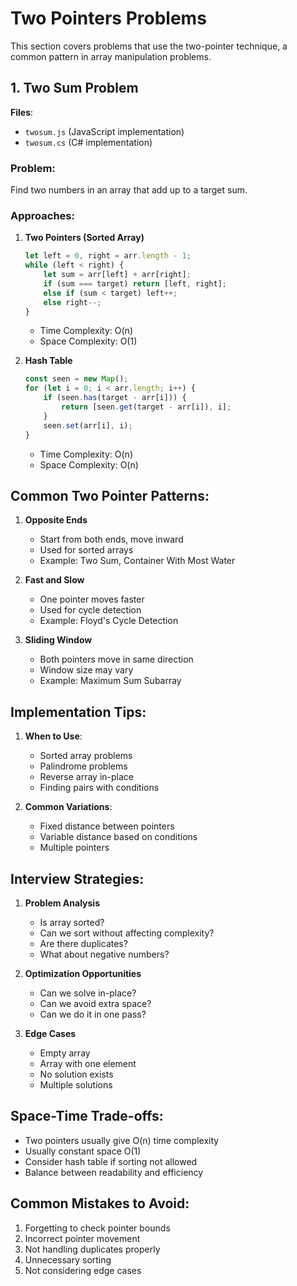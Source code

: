 # Two Pointers Problems

This section covers problems that use the two-pointer technique, a common pattern in array manipulation problems.

## 1. Two Sum Problem
**Files**: 
- `twosum.js` (JavaScript implementation)
- `twosum.cs` (C# implementation)

### Problem:
Find two numbers in an array that add up to a target sum.

### Approaches:

1. **Two Pointers (Sorted Array)**
   ```javascript
   let left = 0, right = arr.length - 1;
   while (left < right) {
       let sum = arr[left] + arr[right];
       if (sum === target) return [left, right];
       else if (sum < target) left++;
       else right--;
   }
   ```
   - Time Complexity: O(n)
   - Space Complexity: O(1)

2. **Hash Table**
   ```javascript
   const seen = new Map();
   for (let i = 0; i < arr.length; i++) {
       if (seen.has(target - arr[i])) {
           return [seen.get(target - arr[i]), i];
       }
       seen.set(arr[i], i);
   }
   ```
   - Time Complexity: O(n)
   - Space Complexity: O(n)

## Common Two Pointer Patterns:

1. **Opposite Ends**
   - Start from both ends, move inward
   - Used for sorted arrays
   - Example: Two Sum, Container With Most Water

2. **Fast and Slow**
   - One pointer moves faster
   - Used for cycle detection
   - Example: Floyd's Cycle Detection

3. **Sliding Window**
   - Both pointers move in same direction
   - Window size may vary
   - Example: Maximum Sum Subarray

## Implementation Tips:

1. **When to Use**:
   - Sorted array problems
   - Palindrome problems
   - Reverse array in-place
   - Finding pairs with conditions

2. **Common Variations**:
   - Fixed distance between pointers
   - Variable distance based on conditions
   - Multiple pointers

## Interview Strategies:

1. **Problem Analysis**
   - Is array sorted?
   - Can we sort without affecting complexity?
   - Are there duplicates?
   - What about negative numbers?

2. **Optimization Opportunities**
   - Can we solve in-place?
   - Can we avoid extra space?
   - Can we do it in one pass?

3. **Edge Cases**
   - Empty array
   - Array with one element
   - No solution exists
   - Multiple solutions

## Space-Time Trade-offs:
- Two pointers usually give O(n) time complexity
- Usually constant space O(1)
- Consider hash table if sorting not allowed
- Balance between readability and efficiency

## Common Mistakes to Avoid:
1. Forgetting to check pointer bounds
2. Incorrect pointer movement
3. Not handling duplicates properly
4. Unnecessary sorting
5. Not considering edge cases